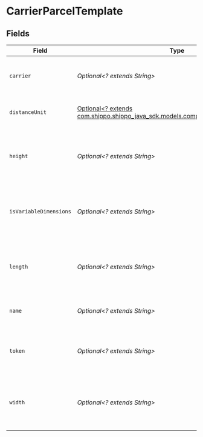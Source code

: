 # CarrierParcelTemplate


## Fields

| Field                                                                                                                            | Type                                                                                                                             | Required                                                                                                                         | Description                                                                                                                      | Example                                                                                                                          |
| -------------------------------------------------------------------------------------------------------------------------------- | -------------------------------------------------------------------------------------------------------------------------------- | -------------------------------------------------------------------------------------------------------------------------------- | -------------------------------------------------------------------------------------------------------------------------------- | -------------------------------------------------------------------------------------------------------------------------------- |
| `carrier`                                                                                                                        | *Optional<? extends String>*                                                                                                     | :heavy_minus_sign:                                                                                                               | The name of the carrier that provides this parcel template                                                                       | FedEx                                                                                                                            |
| `distanceUnit`                                                                                                                   | [Optional<? extends com.shippo.shippo_java_sdk.models.components.DistanceUnitEnum>](../../models/components/DistanceUnitEnum.md) | :heavy_minus_sign:                                                                                                               | The measure unit used for length, width and height.                                                                              | in                                                                                                                               |
| `height`                                                                                                                         | *Optional<? extends String>*                                                                                                     | :heavy_minus_sign:                                                                                                               | The height of the package, in units specified by the distance_unit attribute                                                     | 1.5                                                                                                                              |
| `isVariableDimensions`                                                                                                           | *Optional<? extends String>*                                                                                                     | :heavy_minus_sign:                                                                                                               | True if the carrier parcel template allows custom dimensions, such as USPS Softpack.                                             | false                                                                                                                            |
| `length`                                                                                                                         | *Optional<? extends String>*                                                                                                     | :heavy_minus_sign:                                                                                                               | The length of the package, in units specified by the distance_unit attribute                                                     | 12.375                                                                                                                           |
| `name`                                                                                                                           | *Optional<? extends String>*                                                                                                     | :heavy_minus_sign:                                                                                                               | The name of the carrier parcel template                                                                                          | FedEx® Small Box (S1)                                                                                                            |
| `token`                                                                                                                          | *Optional<? extends String>*                                                                                                     | :heavy_minus_sign:                                                                                                               | The unique string representation of the carrier parcel template                                                                  | FedEx_Box_Small_1                                                                                                                |
| `width`                                                                                                                          | *Optional<? extends String>*                                                                                                     | :heavy_minus_sign:                                                                                                               | The width of the package, in units specified by the distance_unit attribute                                                      | 10.875                                                                                                                           |